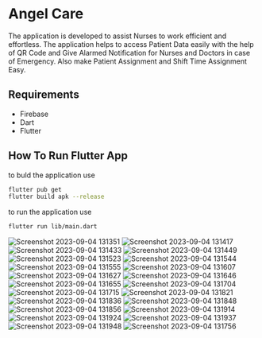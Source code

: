 # Angel Care
The application is developed to assist Nurses to work efficient and effortless.
The application helps to access Patient Data easily with the help of QR Code and Give Alarmed Notification for Nurses and Doctors in case of Emergency.
Also make Patient Assignment and Shift Time Assignment Easy.

## Requirements
* Firebase
* Dart
* Flutter

## How To Run Flutter App
to buld the application use
```bash
flutter pub get
flutter build apk --release
```

to run the application use
```bash
flutter run lib/main.dart
```


![Screenshot 2023-09-04 131351](https://github.com/ClementMathew/Nurse_Assistant/assets/89939823/f3acaea5-c895-4bca-a638-384a1a3ce3c1)
![Screenshot 2023-09-04 131417](https://github.com/ClementMathew/Nurse_Assistant/assets/89939823/7db2bb77-0a57-4e19-b082-d569919961eb)
![Screenshot 2023-09-04 131433](https://github.com/ClementMathew/Nurse_Assistant/assets/89939823/c6f319d2-9ca5-49c9-8ed5-1e8fc1d9c29a)
![Screenshot 2023-09-04 131449](https://github.com/ClementMathew/Nurse_Assistant/assets/89939823/46716cc7-4e52-4b76-bf4f-eca0455417c4)
![Screenshot 2023-09-04 131523](https://github.com/ClementMathew/Nurse_Assistant/assets/89939823/a81b3a53-4c41-4aaf-8688-508a685f144f)
![Screenshot 2023-09-04 131544](https://github.com/ClementMathew/Nurse_Assistant/assets/89939823/9af401e1-5f27-47f7-a365-59ec2dceb43e)
![Screenshot 2023-09-04 131555](https://github.com/ClementMathew/Nurse_Assistant/assets/89939823/80106df9-70af-4e8f-9131-b9ffea5306e0)
![Screenshot 2023-09-04 131607](https://github.com/ClementMathew/Nurse_Assistant/assets/89939823/5521d051-5f36-4fa3-93ac-0f444d0e63f1)
![Screenshot 2023-09-04 131627](https://github.com/ClementMathew/Nurse_Assistant/assets/89939823/d18a25a8-9de2-4341-83de-155dc7488ca4)
![Screenshot 2023-09-04 131646](https://github.com/ClementMathew/Nurse_Assistant/assets/89939823/a6c3ee7d-35bc-4e4c-84a3-d98182d789ee)
![Screenshot 2023-09-04 131655](https://github.com/ClementMathew/Nurse_Assistant/assets/89939823/d8d92714-27db-4ed4-a9e4-51b3b7527bcf)
![Screenshot 2023-09-04 131704](https://github.com/ClementMathew/Nurse_Assistant/assets/89939823/095fdc72-0d88-4804-ba68-4cdaed659c4d)
![Screenshot 2023-09-04 131715](https://github.com/ClementMathew/Nurse_Assistant/assets/89939823/3adf26aa-00c7-42f5-b074-e3fa8eea1c29)
![Screenshot 2023-09-04 131821](https://github.com/ClementMathew/Nurse_Assistant/assets/89939823/7292d2f5-15cd-4b40-ba80-918e633f028d)
![Screenshot 2023-09-04 131836](https://github.com/ClementMathew/Nurse_Assistant/assets/89939823/6e5256b1-7290-4aab-bbd2-018095aaa9c1)
![Screenshot 2023-09-04 131848](https://github.com/ClementMathew/Nurse_Assistant/assets/89939823/2dcd3d92-2672-4cee-a006-1f2e18f39b90)
![Screenshot 2023-09-04 131856](https://github.com/ClementMathew/Nurse_Assistant/assets/89939823/3ff1d7d2-883a-40a8-bd9c-8db9e8da9a1b)
![Screenshot 2023-09-04 131914](https://github.com/ClementMathew/Nurse_Assistant/assets/89939823/67e0b27b-ae10-4a3d-aeb6-2393f9910620)
![Screenshot 2023-09-04 131924](https://github.com/ClementMathew/Nurse_Assistant/assets/89939823/ff0c96a7-4684-4ac9-b5df-480e850b4b8e)
![Screenshot 2023-09-04 131937](https://github.com/ClementMathew/Nurse_Assistant/assets/89939823/3e2be11e-7170-4c22-84f1-4e5b3e6ec0ff)
![Screenshot 2023-09-04 131948](https://github.com/ClementMathew/Nurse_Assistant/assets/89939823/0b5a2013-187b-4eb6-bc2c-00b9f85e29de)
![Screenshot 2023-09-04 131756](https://github.com/ClementMathew/Nurse_Assistant/assets/89939823/8410cf9b-5209-49ff-baf9-51fe8d80d9e6)
